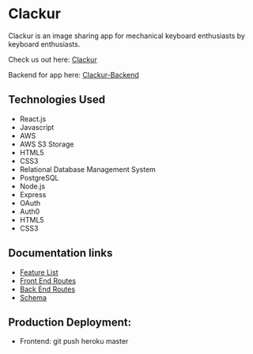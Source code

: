 # Clackur
Clackur is an image sharing app for mechanical keyboard enthusiasts by keyboard enthusiasts.

Check us out here: [Clackur](https://clackur.herokuapp.com)

Backend for app here: [Clackur-Backend](https://github.com/b-tsui/Clackur-App-Backend)

## Technologies Used
 * React.js
 * Javascript
 * AWS
 * AWS S3 Storage
 * HTML5
 * CSS3
 * Relational Database Management System
 * PostgreSQL
 * Node.js
 * Express
 * OAuth
 * Auth0
 * HTML5
 * CSS3

## Documentation links
- [Feature List](https://github.com/b-tsui/Clackur-App/blob/master/Documentation/README.md)
- [Front End Routes](https://github.com/b-tsui/Clack-App/blob/master/Documentation/frontEndRoutes.md)
- [Back End Routes](https://github.com/b-tsui/Clack-App/blob/master/Documentation/backEndRoutes.md)
- [Schema](https://github.com/b-tsui/Clackur-App/blob/master/Documentation/Clackur-Schema%20(4).png)

## Production Deployment:

- Frontend: git push heroku master

